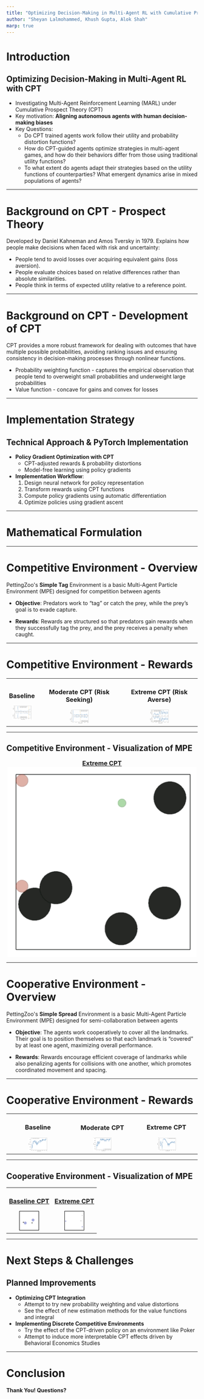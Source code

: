 ```yaml
---
title: "Optimizing Decision-Making in Multi-Agent RL with Cumulative Prospect Theory"
author: "Sheyan Lalmohammed, Khush Gupta, Alok Shah"
marp: true
---
```


# Introduction
## **Optimizing Decision-Making in Multi-Agent RL with CPT**
- Investigating Multi-Agent Reinforcement Learning (MARL) under Cumulative Prospect Theory (CPT)
- Key motivation: **Aligning autonomous agents with human decision-making biases**
- Key Questions:
  - Do CPT trained agents work follow their utility and probability distortion functions?
  - How do CPT-guided agents optimize strategies in multi-agent games, and how do their behaviors differ from those using traditional utility functions?
  - To what extent do agents adapt their strategies based on the utility functions of counterparties? What emergent dynamics arise in mixed populations of agents?

---

# Background on CPT - Prospect Theory
Developed by Daniel Kahneman and Amos Tversky in 1979. Explains how people make decisions when faced with risk and uncertainty:
  - People tend to avoid losses over acquiring equivalent gains (loss aversion). 
  - People evaluate choices based on relative differences rather than absolute similarities. 
  - People think in terms of expected utility relative to a reference point.

---

# Background on CPT - Development of CPT
CPT provides a more robust framework for dealing with outcomes that have multiple possible probabilities, avoiding ranking issues and ensuring consistency in decision-making processes through nonlinear functions.
  - Probability weighting function - captures the empirical observation that people tend to overweight small probabilities and underweight large probabilities
  - Value function - concave for gains and convex for losses

---

# Implementation Strategy
## **Technical Approach & PyTorch Implementation**
- **Policy Gradient Optimization with CPT**
  - CPT-adjusted rewards & probability distortions
  - Model-free learning using policy gradients
- **Implementation Workflow**:
  1. Design neural network for policy representation
  2. Transform rewards using CPT functions
  3. Compute policy gradients using automatic differentiation
  4. Optimize policies using gradient ascent

---

# Mathematical Formulation



---
# Competitive Environment - Overview

PettingZoo's **Simple Tag** Environment is a basic Multi-Agent Particle Environment (MPE) designed for competition between agents

- **Objective**: Predators work to “tag” or catch the prey, while the prey’s goal is to evade capture.

- **Rewards**: Rewards are structured so that predators gain rewards when they successfully tag the prey, and the prey receives a penalty when caught.


---
# Competitive Environment - Rewards

<table style="">
  <tr>
    <td style="text-align:center;">
      <h3>Baseline</h3>
      <img src="figures/baselineCompetitive.png" style="width:50px; height:auto;">
    </td>
    <td style="text-align:center;">
      <h3>Moderate CPT (Risk Seeking)</h3>
      <img src="figures/mooderatCPTCompetitive.png" style="width:50px; height:auto;">
    </td>
    <td style="text-align:center;">
      <h3>Extreme CPT (Risk Averse)</h3>
      <img src="figures/extremeCPTCompetitive.png" style="width:50px; height:auto;">
    </td>
  </tr>
</table>

---
## Competitive Environment - Visualization of MPE

<div style="display: flex; flex-direction: column; align-items: center; max-width: 500px; margin: 0 auto; overflow: hidden;">
  <h3 style="margin: 0;">
    <a href="https://drive.google.com/file/d/1Qm2FBaRfO35JlgXCj_6ucN0n3-f4d8M6/view?usp=sharing">
      Extreme CPT
    </a>
  </h3>
  <img src="figures/extremeCPTCompetitiveMPE.png" style="max-width: 100%; height: auto;">
</div>

---

# Cooperative Environment - Overview

PettingZoo's **Simple Spread** Environment is a basic Multi-Agent Particle Environment (MPE) designed for semi-collaboration between agents

- **Objective**: The agents work cooperatively to cover all the landmarks. Their goal is to position themselves so that each landmark is “covered” by at least one agent, maximizing overall performance.

- **Rewards**: Rewards encourage efficient coverage of landmarks while also penalizing agents for collisions with one another, which promotes coordinated movement and spacing.

---

# Cooperative Environment - Rewards

<table style="">
  <tr>
    <td style="text-align:center;">
      <h3>Baseline</h3>
      <img src="figures/baselineCooperative.png" style="width:33%; height:auto;">
    </td>
    <td style="text-align:center;">
      <h3>Moderate CPT</h3>
      <img src="figures/moderateCPTCooperative.png" style="width:30%; height:auto;">
    </td>
    <td style="text-align:center;">
      <h3>Extreme CPT</h3>
      <img src="figures/extremeCPTCooperative.png" style="width:33%; height:auto;">
    </td>
  </tr>
</table>

---
## Cooperative Environment - Visualization of MPE

<table style="">
  <tr>
    <td style="text-align:center;">
      <h3>
        <a href="https://drive.google.com/file/d/1RUU4wajHfPnlRpBLjiiWhlRYVGbWxYG0/view?usp=sharing">
          Baseline CPT
        </a>
      </h3>
      <img src="figures/baselineCPTCooperativeMPE.png" style="width:50px; height:auto; border:1px solid #000;">
    </td>
    <td style="text-align:center;">
      <h3>
        <a href="https://drive.google.com/file/d/1GtPacyAr6v7q8w-zC1NBFHdQRRqFdXfP/view?usp=sharing">
          Extreme CPT
        </a>
      </h3>
      <img src="figures/extremeCPTCooperativeMPE.png" style="width:50px; height:auto; border:1px solid #000;">
    </td>
  </tr>
</table>

---

# Next Steps & Challenges
## **Planned Improvements**
- **Optimizing CPT Integration**
  - Attempt to try new probability weighting and value distortions
  - See the effect of new estimation methods for the value functions and integral
- **Implementing Discrete Competitive Environments**
  - Try the effect of the CPT-driven policy on an environment like Poker
  - Attempt to induce more interpretable CPT effects driven by Behavioral Economics Studies
---

# Conclusion

**Thank You! Questions?**